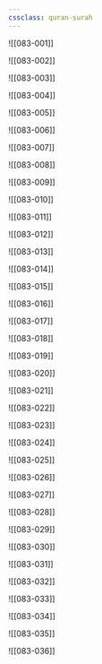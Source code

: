 ```yaml
---
cssclass: quran-surah
---
```


![[083-001]]

![[083-002]]

![[083-003]]

![[083-004]]

![[083-005]]

![[083-006]]

![[083-007]]

![[083-008]]

![[083-009]]

![[083-010]]

![[083-011]]

![[083-012]]

![[083-013]]

![[083-014]]

![[083-015]]

![[083-016]]

![[083-017]]

![[083-018]]

![[083-019]]

![[083-020]]

![[083-021]]

![[083-022]]

![[083-023]]

![[083-024]]

![[083-025]]

![[083-026]]

![[083-027]]

![[083-028]]

![[083-029]]

![[083-030]]

![[083-031]]

![[083-032]]

![[083-033]]

![[083-034]]

![[083-035]]

![[083-036]]

